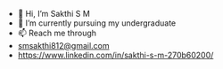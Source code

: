 - 👋 Hi, I’m Sakthi S M
- 🌱 I’m currently pursuing my undergraduate
- 📫 Reach me through 
- smsakthi812@gmail.com
- https://www.linkedin.com/in/sakthi-s-m-270b60200/


